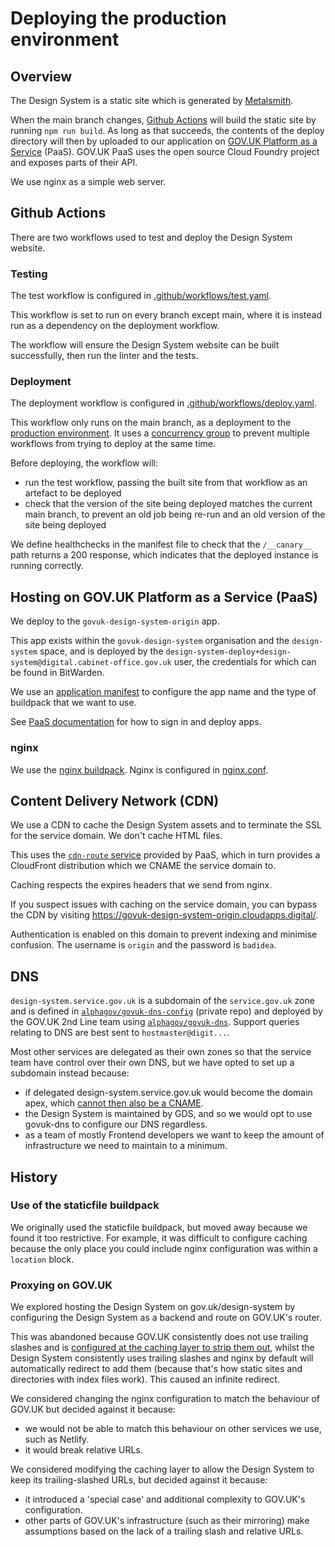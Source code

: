 # Deploying the production environment

## Overview

The Design System is a static site which is generated by
[Metalsmith](http://www.metalsmith.io/).

When the main branch changes, [Github Actions][github-actions] will build the static site by
running `npm run build`. As long as that succeeds, the contents of the deploy
directory will then by uploaded to our application on
[GOV.UK Platform as a Service][paas] (PaaS). GOV.UK PaaS uses the open source Cloud Foundry project and exposes parts of their API.

We use nginx as a simple web server.

## Github Actions

There are two workflows used to test and deploy the Design System website.

### Testing

The test workflow is configured in [.github/workflows/test.yaml](/.github/workflows/test.yaml).

This workflow is set to run on every branch except main, where it is instead run as a dependency on the deployment workflow.

The workflow will ensure the Design System website can be built successfully, then run the linter and the tests.

### Deployment

The deployment workflow is configured in [.github/workflows/deploy.yaml](/.github/workflows/deploy.yaml).

This workflow only runs on the main branch, as a deployment to the [production environment][gh-env]. It uses a [concurrency group][gh-concurrency] to prevent multiple workflows from trying to deploy at the same time.

Before deploying, the workflow will:

- run the test workflow, passing the built site from that workflow as an artefact to be deployed
- check that the version of the site being deployed matches the current main branch, to prevent an old job being re-run and an old version of the site being deployed

We define healthchecks in the manifest file to check that the `/__canary__` path returns a 200 response, which indicates that the deployed instance is running correctly.

## Hosting on GOV.UK Platform as a Service (PaaS)

We deploy to the `govuk-design-system-origin` app.

This app exists within the `govuk-design-system` organisation and the
`design-system` space, and is deployed by the
`design-system-deploy+design-system@digital.cabinet-office.gov.uk` user, the
credentials for which can be found in BitWarden.

We use an [application manifest](/deploy/manifest.yml) to configure the app name
and the type of buildpack that we want to use.

See [PaaS documentation](https://docs.cloud.service.gov.uk/) for how to sign in and deploy apps.

### nginx

We use the [nginx buildpack][nginx-bp]. Nginx is configured in
[nginx.conf](../../deploy/nginx.conf).

## Content Delivery Network (CDN)

We use a CDN to cache the Design System assets and to terminate the SSL for the
service domain. We don't cache HTML files.

This uses the [`cdn-route` service][cdn-route] provided by PaaS, which in turn
provides a CloudFront distribution which we CNAME the service domain to.

Caching respects the expires headers that we send from nginx.

If you suspect issues with caching on the service domain, you can bypass the CDN
by visiting https://govuk-design-system-origin.cloudapps.digital/.

Authentication is enabled on this domain to prevent indexing and minimise
confusion. The username is `origin` and the password is `badidea`.

## DNS

`design-system.service.gov.uk` is a subdomain of the `service.gov.uk` zone and
is defined in [`alphagov/govuk-dns-config`][govuk-dns-config] (private repo) and
deployed by the GOV.UK 2nd Line team using [`alphagov/govuk-dns`][govuk-dns].
Support queries relating to DNS are best sent to `hostmaster@digit...`.

Most other services are delegated as their own zones so that the service team
have control over their own DNS, but we have opted to set up a subdomain instead
because:

- if delegated design-system.service.gov.uk would become the domain apex, which
  [cannot then also be a CNAME][cname].
- the Design System is maintained by GDS, and so we would opt to use govuk-dns
  to configure our DNS regardless.
- as a team of mostly Frontend developers we want to keep the amount of
  infrastructure we need to maintain to a minimum.

## History

### Use of the staticfile buildpack

We originally used the staticfile buildpack, but moved away because we found it
too restrictive. For example, it was difficult to configure caching because the
only place you could include nginx configuration was within a `location` block.

### Proxying on GOV.UK

We explored hosting the Design System on gov.uk/design-system by configuring
the Design System as a backend and route on GOV.UK's router.

This was abandoned because GOV.UK consistently does not use trailing slashes and
is [configured at the caching layer to strip them out][varnish-strip], whilst
the Design System consistently uses trailing slashes and nginx by default will
automatically redirect to add them (because that's how static sites and
directories with index files work). This caused an infinite redirect.

We considered changing the nginx configuration to match the behaviour of GOV.UK
but decided against it because:

- we would not be able to match this behaviour on other services we use, such as
  Netlify.
- it would break relative URLs.

We considered modifying the caching layer to allow the Design System to keep its
trailing-slashed URLs, but decided against it because:

- it introduced a 'special case' and additional complexity to GOV.UK's
  configuration.
- other parts of GOV.UK's infrastructure (such as their mirroring) make
  assumptions based on the lack of a trailing slash and relative URLs.

[github-actions]: https://github.com/LandRegistry/hmlr-design-system/actions
[paas]: https://www.cloud.service.gov.uk/
[nginx-bp]: https://github.com/cloudfoundry/nginx-buildpack
[govuk-dns-config]: https://github.com/alphagov/govuk-dns-config/blob/master/service.gov.uk.yaml
[govuk-dns]: https://github.com/alphagov/govuk-dns
[cname]: https://serverfault.com/questions/613829/why-cant-a-cname-record-be-used-at-the-apex-aka-root-of-a-domain
[cdn-route]: https://docs.cloud.service.gov.uk/#set-up-a-custom-domain-using-the-cdn-route-service
[varnish-strip]: https://github.com/alphagov/govuk-puppet/blob/22e8fd6ab532febd4a5df30381d3fc215f6e0153/modules/varnish/templates/default.vcl.erb#L31-L37
[gh-env]: https://docs.github.com/en/actions/deployment/targeting-different-environments/using-environments-for-deployment
[gh-concurrency]: https://docs.github.com/en/actions/using-jobs/using-concurrency
